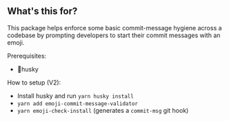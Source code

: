 ## What's this for?

This package helps enforce some basic commit-message hygiene across a codebase by prompting developers to start their commit messages with an emoji.

Prerequisites:

- 🐶husky

How to setup (V2):

- Install husky and run `yarn husky install`
- `yarn add emoji-commit-message-validator`
- `yarn emoji-check-install` (generates a `commit-msg` git hook)
